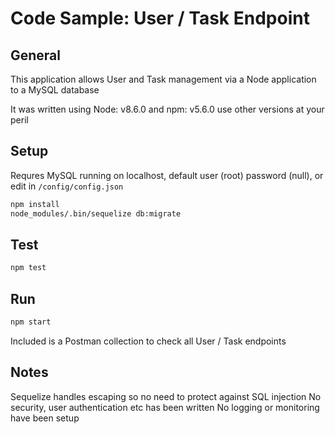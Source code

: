 
# Code Sample: User / Task Endpoint

## General

This application allows User and Task management via a Node application to a MySQL database

It was written using Node: v8.6.0 and npm: v5.6.0 use other versions at your peril
    
## Setup

Requres MySQL running on localhost, default user (root) password (null), or edit in `/config/config.json`

```sh
npm install
node_modules/.bin/sequelize db:migrate
```

## Test

```sh
npm test
```

## Run

```sh
npm start
```

Included is a Postman collection to check all User / Task endpoints

## Notes

Sequelize handles escaping so no need to protect against SQL injection
No security, user authentication etc has been written
No logging or monitoring have been setup

